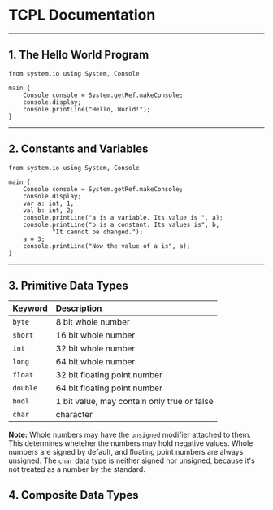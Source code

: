 # TCPL Documentation
---
## 1. The Hello World Program

```
from system.io using System, Console

main {
    Console console = System.getRef.makeConsole;
    console.display;
    console.printLine("Hello, World!");
}

```
---
## 2. Constants and Variables

```
from system.io using System, Console

main {
    Console console = System.getRef.makeConsole;
    console.display;
    var a: int, 1;
    val b: int, 2;
    console.printLine("a is a variable. Its value is ", a);
    console.printLine("b is a constant. Its values is", b,
            "It cannot be changed.");
    a = 3;
    console.printLine("Now the value of a is", a);
}
```
---
## 3. Primitive Data Types

| Keyword  | Description                                 |
|----------|:--------------------------------------------|
| `byte`   | 8 bit whole number                          |
| `short`  | 16 bit whole number                         |
| `int`    | 32 bit whole number                         |
| `long`   | 64 bit whole number                         |
| `float`  | 32 bit floating point number                |
| `double` | 64 bit floating point number                |
| `bool`   | 1 bit value, may contain only true or false |
| `char`   | character                                   |

**Note:** Whole numbers may have the `unsigned` modifier attached to them.
This determines wheteher the numbers may hold negative values. Whole
numbers are signed by default, and floating point numbers are always
unsigned. The `char` data type is neither signed nor unsigned, because
it's not treated as a number by the standard.

## 4. Composite Data Types

